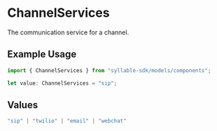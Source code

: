 # ChannelServices

The communication service for a channel.

## Example Usage

```typescript
import { ChannelServices } from "syllable-sdk/models/components";

let value: ChannelServices = "sip";
```

## Values

```typescript
"sip" | "twilio" | "email" | "webchat"
```